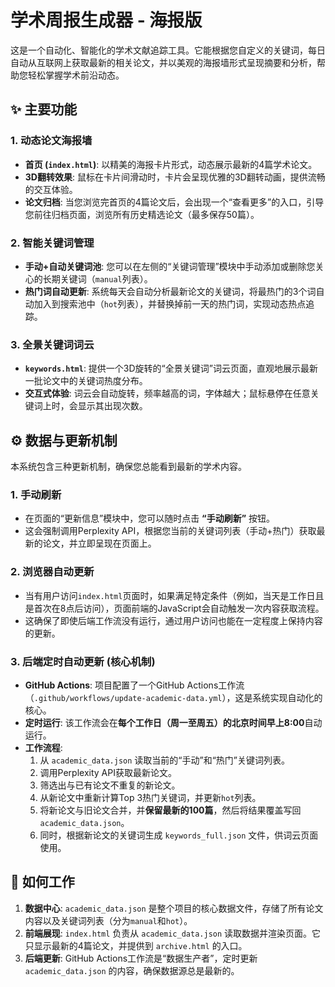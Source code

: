 # 学术周报生成器 - 海报版

这是一个自动化、智能化的学术文献追踪工具。它能根据您自定义的关键词，每日自动从互联网上获取最新的相关论文，并以美观的海报墙形式呈现摘要和分析，帮助您轻松掌握学术前沿动态。

## ✨ 主要功能

### 1. 动态论文海报墙
- **首页 (`index.html`)**: 以精美的海报卡片形式，动态展示最新的4篇学术论文。
- **3D翻转效果**: 鼠标在卡片间滑动时，卡片会呈现优雅的3D翻转动画，提供流畅的交互体验。
- **论文归档**: 当您浏览完首页的4篇论文后，会出现一个“查看更多”的入口，引导您前往归档页面，浏览所有历史精选论文（最多保存50篇）。

### 2. 智能关键词管理
- **手动+自动关键词池**: 您可以在左侧的“关键词管理”模块中手动添加或删除您关心的长期关键词（`manual`列表）。
- **热门词自动更新**: 系统每天会自动分析最新论文的关键词，将最热门的3个词自动加入到搜索池中（`hot`列表），并替换掉前一天的热门词，实现动态热点追踪。

### 3. 全景关键词词云
- **`keywords.html`**: 提供一个3D旋转的“全景关键词”词云页面，直观地展示最新一批论文中的关键词热度分布。
- **交互式体验**: 词云会自动旋转，频率越高的词，字体越大；鼠标悬停在任意关键词上时，会显示其出现次数。

## ⚙️ 数据与更新机制

本系统包含三种更新机制，确保您总能看到最新的学术内容。

### 1. 手动刷新
- 在页面的“更新信息”模块中，您可以随时点击 **“手动刷新”** 按钮。
- 这会强制调用Perplexity API，根据您当前的关键词列表（手动+热门）获取最新的论文，并立即呈现在页面上。

### 2. 浏览器自动更新
- 当有用户访问`index.html`页面时，如果满足特定条件（例如，当天是工作日且是首次在8点后访问），页面前端的JavaScript会自动触发一次内容获取流程。
- 这确保了即使后端工作流没有运行，通过用户访问也能在一定程度上保持内容的更新。

### 3. 后端定时自动更新 (核心机制)
- **GitHub Actions**: 项目配置了一个GitHub Actions工作流（`.github/workflows/update-academic-data.yml`），这是系统实现自动化的核心。
- **定时运行**: 该工作流会在**每个工作日（周一至周五）的北京时间早上8:00**自动运行。
- **工作流程**:
    1.  从 `academic_data.json` 读取当前的“手动”和“热门”关键词列表。
    2.  调用Perplexity API获取最新论文。
    3.  筛选出与已有论文不重复的新论文。
    4.  从新论文中重新计算Top 3热门关键词，并更新`hot`列表。
    5.  将新论文与旧论文合并，并**保留最新的100篇**，然后将结果覆盖写回 `academic_data.json`。
    6.  同时，根据新论文的关键词生成 `keywords_full.json` 文件，供词云页面使用。

## 🚀 如何工作

1.  **数据中心**: `academic_data.json` 是整个项目的核心数据文件，存储了所有论文内容以及关键词列表（分为`manual`和`hot`）。
2.  **前端展现**: `index.html` 负责从 `academic_data.json` 读取数据并渲染页面。它只显示最新的4篇论文，并提供到 `archive.html` 的入口。
3.  **后端更新**: GitHub Actions工作流是“数据生产者”，定时更新 `academic_data.json` 的内容，确保数据源总是最新的。

